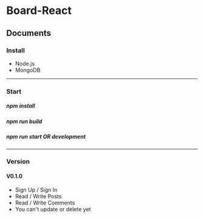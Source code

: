 # Board-React

## Documents

### Install
 - Node.js
 - MongoDB

---
### Start
##### npm install
##### npm run build
##### npm run start OR development

---
### Version
#### V0.1.0

 - Sign Up / Sign In
 - Read / Write Posts
 - Read / Write Comments
 - You can't update or delete yet
